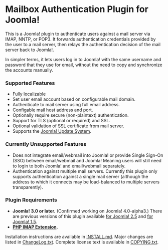 Mailbox Authentication Plugin for Joomla!
=========================================

This is a Joomla! plugin to authenticate users against a mail server via IMAP,
NNTP, or POP3.  It forwards authentication credentials provided by the user to
a mail server, then relays the authentication decision of the mail server back
to Joomla!.

In simpler terms, it lets users log in to Joomla! with the same username and
password that they use for email, without the need to copy and synchronize the
accounts manually.

### Supported Features

 * Fully localizable
 * Set user email account based on configurable mail domain.
 * Authenticate to mail server using full email address.
 * Configable mail host address and port.
 * Optionally require secure (non-plaintext) authentication.
 * Support for TLS (optional or required) and SSL.
 * Optional validation of SSL certificate from mail server.
 * Supports the [Joomla! Update
   System](https://docs.joomla.org/Help36:Extensions_Extension_Manager_Update).


### Currently Unsupported Features

 * Does not integrate email/webmail into Joomla! or provide Single Sign-On
   (SSO) between email/webmail and Joomla!  Meaning users will still need to
   login to both Joomla! and email/webmail separately.
 * Authentication against multiple mail servers.  Currently this plugin only
   supports authentication against a single mail server (although the address
   to which it connects may be load-balanced to multiple servers transparently).


### Plugin Requirements

* **Joomla! 3.0 or later.**  (Confirmed working on Joomla! 4.0-alpha3.)
  There are previous versions of this plugin available [for Joomla!
  2.5](https://github.com/kevinoid/auth-mailbox-joomla/releases/tag/v1.0.9-for-joomla2.5)
  and [for Joomla!
  1.5](https://github.com/kevinoid/auth-mailbox-joomla/releases/tag/v1.0.9-for-joomla1.5).
* **[PHP IMAP Extension](https://secure.php.net/manual/en/book.imap.php).**

Installation instructions are available in [INSTALL.md](INSTALL.md).
Major changes are listed in [ChangeLog.txt](ChangeLog.txt).
Complete license text is available in [COPYING.txt](COPYING.txt).
